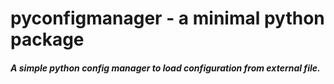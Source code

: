 # pyconfigmanager - a minimal python package
##### A simple python config manager to load configuration from external file.
